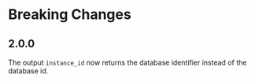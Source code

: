 # Breaking Changes

## 2.0.0

The output `instance_id` now returns the database identifier instead of the database id.
